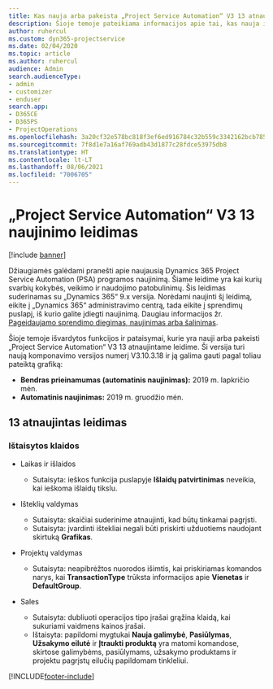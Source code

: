 ```yaml
---
title: Kas nauja arba pakeista „Project Service Automation“ V3 13 atnaujintame leidime
description: Šioje temoje pateikiama informacijos apie tai, kas nauja ir pakeista „Project Service Automation“ 13 atnaujintame leidime V3.
author: ruhercul
ms.custom: dyn365-projectservice
ms.date: 02/04/2020
ms.topic: article
ms.author: ruhercul
audience: Admin
search.audienceType:
- admin
- customizer
- enduser
search.app:
- D365CE
- D365PS
- ProjectOperations
ms.openlocfilehash: 3a20cf32e578bc818f3ef6ed916784c32b559c3342162bcb7857f5e9cc520d9c
ms.sourcegitcommit: 7f8d1e7a16af769adb43d1877c28fdce53975db8
ms.translationtype: HT
ms.contentlocale: lt-LT
ms.lasthandoff: 08/06/2021
ms.locfileid: "7006705"
---
```

# <a name="project-service-automation-update-release-13-v3"></a>„Project Service Automation“ V3 13 naujinimo leidimas

[!include [banner](../includes/psa-now-project-operations.md)]

Džiaugiamės galėdami pranešti apie naujausią Dynamics 365 Project Service Automation (PSA) programos naujinimą. Šiame leidime yra kai kurių svarbių kokybės, veikimo ir naudojimo patobulinimų. Šis leidimas suderinamas su „Dynamics 365“ 9.x versija. Norėdami naujinti šį leidimą, eikite į „Dynamics 365“ administravimo centrą, tada eikite į sprendimų puslapį, iš kurio galite įdiegti naujinimą. Daugiau informacijos žr. [Pageidaujamo sprendimo diegimas, naujinimas arba šalinimas](/power-platform/admin/install-remove-preferred-solution).

Šioje temoje išvardytos funkcijos ir pataisymai, kurie yra nauji arba pakeisti „Project Service Automation“ V3 13 atnaujintame leidime. Ši versija turi naują komponavimo versijos numerį V3.10.3.18 ir ją galima gauti pagal toliau pateiktą grafiką:

- **Bendras prieinamumas (automatinis naujinimas):** 2019 m. lapkričio mėn.
- **Automatinis naujinimas:** 2019 m. gruodžio mėn.


## <a name="update-release-13"></a>13 atnaujintas leidimas 

### <a name="bug-fixes"></a>Ištaisytos klaidos

- Laikas ir išlaidos

     - Sutaisyta: ieškos funkcija puslapyje **Išlaidų patvirtinimas** neveikia, kai ieškoma išlaidų tikslu.

- Išteklių valdymas

     - Sutaisyta: skaičiai suderinime atnaujinti, kad būtų tinkamai pagrįsti.
     - Sutaisyta: įvardinti ištekliai negali būti priskirti užduotiems naudojant skirtuką **Grafikas**.

- Projektų valdymas

     - Sutaisyta: neapibrėžtos nuorodos išimtis, kai priskiriamas komandos narys, kai **TransactionType** trūksta informacijos apie **Vienetas** ir **DefaultGroup**.

- Sales

     - Sutaisyta: dubliuoti operacijos tipo įrašai grąžina klaidą, kai sukuriami vaidmens kainos įrašai.
     - Ištaisyta: papildomi mygtukai **Nauja galimybė**, **Pasiūlymas**, **Užsakymo eilutė** ir **Įtraukti produktą** yra matomi komandose, skirtose galimybėms, pasiūlymams, užsakymo produktams ir projektu pagrįstų eilučių papildomam tinkleliui.




[!INCLUDE[footer-include](../includes/footer-banner.md)]